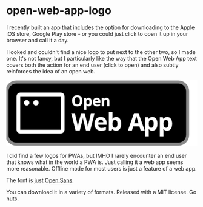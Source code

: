 # open-web-app-logo

I recently built an app that includes the option for downloading 
to the Apple iOS store, Google Play store - or you could just 
click to open it up in your browser and call it a day.

I looked and couldn't find a nice logo to put next to the other
two, so I made one. It's not fancy, but I particularly like the
way that the Open Web App text covers both the action for an end 
user (click to open) and also subtly reinforces the idea of an open 
web.

![Alt text](files/open-in-web-app.png?raw=true "Open In Web App")

I did find a few logos for PWAs, but IMHO I rarely encounter an 
end user that knows what in the world a PWA is. Just calling it a
web app seems more reasonable. Offline mode for most users is just 
a feature of a web app.

The font is just [Open Sans](https://fonts.google.com/specimen/Open+Sans).

You can download it in a variety of formats. Released with a MIT
license. Go nuts.
